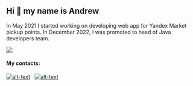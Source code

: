 ## Hi 👋 my name is Andrew
<p>In May 2021 I started working on developing web app for Yandex Market pickup points. In December 2022, I was promoted to head of Java developers team.</p>

![](https://github-profile-summary-cards.vercel.app/api/cards/repos-per-language?username=ReyBos&theme=solarized_dark)

<h4>My contacts:</h4>

[![alt-text](https://img.shields.io/badge/-linkedin-283e4a?style=flat&logo=linkedin&logoColor=white)](https://www.linkedin.com/in/reybos/)&nbsp;&nbsp;
[![alt-text](https://img.shields.io/badge/-telegram-grey?style=flat&logo=telegram&logoColor=white)](https://t.me/reybos)&nbsp;&nbsp;
